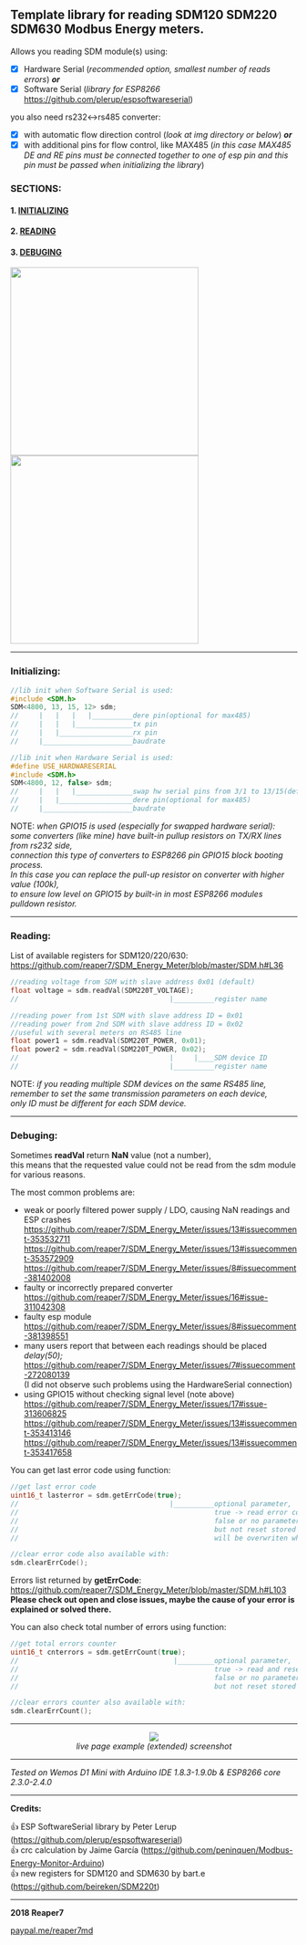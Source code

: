 ## Template library for reading SDM120 SDM220 SDM630 Modbus Energy meters. ##

Allows you reading SDM module(s) using:
- [x] Hardware Serial (<i>recommended option, smallest number of reads errors</i>) <b><i>or</i></b>
- [x] Software Serial (<i>library for ESP8266</i> https://github.com/plerup/espsoftwareserial)

you also need rs232<->rs485 converter:
- [x] with automatic flow direction control (<i>look at img directory or below</i>) <b><i>or</i></b>
- [x] with additional pins for flow control, like MAX485
(<i>in this case MAX485 DE and RE pins must be connected together to one of esp pin and this pin must be passed when initializing the library</i>)

### SECTIONS: ###
#### 1. [INITIALIZING](#initializing) ####
#### 2. [READING](#reading) ####
#### 3. [DEBUGING](#debuging) ####

<img src="https://github.com/reaper7/SDM_Energy_Meter/blob/master/img/hardware_sdm220.jpg" height="330"><img src="https://github.com/reaper7/SDM_Energy_Meter/blob/master/img/hardware_sdm220_2.jpg" height="330">

---

### Initializing: ###
```cpp
//lib init when Software Serial is used:
#include <SDM.h>
SDM<4800, 13, 15, 12> sdm;
//     |   |   |   |__________dere pin(optional for max485)
//     |   |   |______________tx pin
//     |   |__________________rx pin
//     |______________________baudrate

//lib init when Hardware Serial is used:
#define USE_HARDWARESERIAL
#include <SDM.h>
SDM<4800, 12, false> sdm;
//     |   |   |______________swap hw serial pins from 3/1 to 13/15(default false)
//     |   |__________________dere pin(optional for max485)
//     |______________________baudrate
```
NOTE: <i>when GPIO15 is used (especially for swapped hardware serial):</br>
some converters (like mine) have built-in pullup resistors on TX/RX lines from rs232 side,</br>
connection this type of converters to ESP8266 pin GPIO15 block booting process.</br>
In this case you can replace the pull-up resistor on converter with higher value (100k),</br>
to ensure low level on GPIO15 by built-in in most ESP8266 modules pulldown resistor.</br></i>

---

### Reading: ###
List of available registers for SDM120/220/630:
https://github.com/reaper7/SDM_Energy_Meter/blob/master/SDM.h#L36
```cpp
//reading voltage from SDM with slave address 0x01 (default)
float voltage = sdm.readVal(SDM220T_VOLTAGE);
//                                     |__________register name

//reading power from 1st SDM with slave address ID = 0x01
//reading power from 2nd SDM with slave address ID = 0x02
//useful with several meters on RS485 line
float power1 = sdm.readVal(SDM220T_POWER, 0x01);
float power2 = sdm.readVal(SDM220T_POWER, 0x02);
//                                     |     |____SDM device ID  
//                                     |__________register name
```
NOTE: <i>if you reading multiple SDM devices on the same RS485 line,</br>
remember to set the same transmission parameters on each device,</br>
only ID must be different for each SDM device.</i>

---

### Debuging: ###
Sometimes <b>readVal</b> return <b>NaN</b> value (not a number),</br>
this means that the requested value could not be read from the sdm module for various reasons.</br>

The most common problems are:
- weak or poorly filtered power supply / LDO, causing NaN readings and ESP crashes</br>
  https://github.com/reaper7/SDM_Energy_Meter/issues/13#issuecomment-353532711</br>
  https://github.com/reaper7/SDM_Energy_Meter/issues/13#issuecomment-353572909</br>
  https://github.com/reaper7/SDM_Energy_Meter/issues/8#issuecomment-381402008</br>
- faulty or incorrectly prepared converter</br>
  https://github.com/reaper7/SDM_Energy_Meter/issues/16#issue-311042308</br>
- faulty esp module</br>
  https://github.com/reaper7/SDM_Energy_Meter/issues/8#issuecomment-381398551</br>
- many users report that between each readings should be placed <i>delay(50);</i></br>
  https://github.com/reaper7/SDM_Energy_Meter/issues/7#issuecomment-272080139</br>
  (I did not observe such problems using the HardwareSerial connection)</br>
- using GPIO15 without checking signal level (note above)</br>
  https://github.com/reaper7/SDM_Energy_Meter/issues/17#issue-313606825</br>
  https://github.com/reaper7/SDM_Energy_Meter/issues/13#issuecomment-353413146</br>
  https://github.com/reaper7/SDM_Energy_Meter/issues/13#issuecomment-353417658</br>

You can get last error code using function:
```cpp
//get last error code
uint16_t lasterror = sdm.getErrCode(true);
//                                     |__________optional parameter,
//                                                true -> read error code and reset stored code
//                                                false or no parameter -> read error code
//                                                but not reset stored code (for future checking)
//                                                will be overwriten when next error occurs

//clear error code also available with:
sdm.clearErrCode();
```
Errors list returned by <b>getErrCode</b>: https://github.com/reaper7/SDM_Energy_Meter/blob/master/SDM.h#L103</br>
__Please check out open and close issues, maybe the cause of your error is explained or solved there.__

You can also check total number of errors using function:
```cpp
//get total errors counter
uint16_t cnterrors = sdm.getErrCount(true);
//                                      |_________optional parameter,
//                                                true -> read and reset errors counter
//                                                false or no parameter -> read errors counter
//                                                but not reset stored counter (for future checking)

//clear errors counter also available with:
sdm.clearErrCount();
```

---

<p align="center">
  <img src="https://github.com/reaper7/SDM_Energy_Meter/blob/master/img/livepage.jpg"></br>
  <i>live page example (extended) screenshot</i>
</p>

---

_Tested on Wemos D1 Mini with Arduino IDE 1.8.3-1.9.0b & ESP8266 core 2.3.0-2.4.0_

---

__Credits:__

:+1: ESP SoftwareSerial library by Peter Lerup (https://github.com/plerup/espsoftwareserial)</br>
:+1: crc calculation by Jaime García (https://github.com/peninquen/Modbus-Energy-Monitor-Arduino)</br>
:+1: new registers for SDM120 and SDM630 by bart.e (https://github.com/beireken/SDM220t)</br>

---

**2018 Reaper7**

[paypal.me/reaper7md](https://www.paypal.me/reaper7md)
